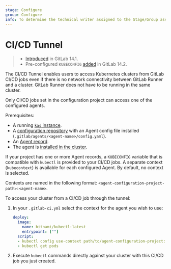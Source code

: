 ```yaml
---
stage: Configure
group: Configure
info: To determine the technical writer assigned to the Stage/Group associated with this page, see https://about.gitlab.com/handbook/engineering/ux/technical-writing/#assignments
---
```


# CI/CD Tunnel

> - [Introduced](https://gitlab.com/gitlab-org/gitlab/-/issues/327409) in GitLab 14.1.
> - Pre-configured `KUBECONFIG` [added](https://gitlab.com/gitlab-org/gitlab/-/issues/324275) in GitLab 14.2.

The CI/CD Tunnel enables users to access Kubernetes clusters from GitLab CI/CD jobs even if there is no network
connectivity between GitLab Runner and a cluster. GitLab Runner does not have to be running in the same cluster.

Only CI/CD jobs set in the configuration project can access one of the configured agents.

Prerequisites:

- A running [`kas` instance](index.md#set-up-the-kubernetes-agent-server).
- A [configuration repository](index.md#define-a-configuration-repository) with an Agent config file
  installed (`.gitlab/agents/<agent-name>/config.yaml`).
- An [Agent record](index.md#create-an-agent-record-in-gitlab).
- The agent is [installed in the cluster](index.md#install-the-agent-into-the-cluster).

If your project has one or more Agent records, a `KUBECONFIG` variable that is compatible with `kubectl` is provided to your CI/CD jobs. A separate context (`kubecontext`) is available for each configured Agent. By default, no context is selected.

Contexts are named in the following format: `<agent-configuration-project-path>:<agent-name>`.

To access your cluster from a CI/CD job through the tunnel:

1. In your `.gitlab-ci.yml` select the context for the agent you wish to use:

   ```yaml
   deploy:
     image:
       name: bitnami/kubectl:latest
       entrypoint: [""]
     script:
     - kubectl config use-context path/to/agent-configuration-project:your-agent-name
     - kubectl get pods
   ```

1. Execute `kubectl` commands directly against your cluster with this CI/CD job you just created.
